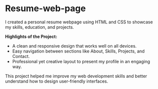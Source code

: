 # Resume-web-page
I created a personal resume webpage using HTML and CSS to showcase my skills, education, and projects.

**Highlights of the Project:**
- A clean and responsive design that works well on all devices.
- Easy navigation between sections like About, Skills, Projects, and Contact.
- Professional yet creative layout to present my profile in an engaging way.

This project helped me improve my web development skills and better understand how to design user-friendly interfaces.
